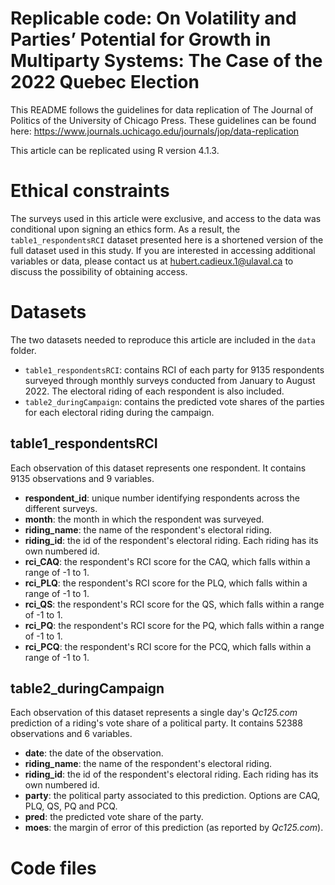 # Replicable code: On Volatility and Parties’ Potential for Growth in Multiparty Systems: The Case of the 2022 Quebec Election

This README follows the guidelines for data replication of The Journal of Politics of the University of Chicago Press. These guidelines can be found here: https://www.journals.uchicago.edu/journals/jop/data-replication

This article can be replicated using R version 4.1.3.

# Ethical constraints
The surveys used in this article were exclusive, and access to the data was conditional upon signing an ethics form. As a result, the `table1_respondentsRCI` dataset presented here is a shortened version of the full dataset used in this study. If you are interested in accessing additional variables or data, please contact us at <hubert.cadieux.1@ulaval.ca> to discuss the possibility of obtaining access.

# Datasets
The two datasets needed to reproduce this article are included in the `data` folder.
- `table1_respondentsRCI`: contains RCI of each party for 9135 respondents surveyed through monthly surveys conducted from January to August 2022. The electoral riding of each respondent is also included.
- `table2_duringCampaign`: contains the predicted vote shares of the parties for each electoral riding during the campaign.

## table1_respondentsRCI
Each observation of this dataset represents one respondent. It contains 9135 observations and 9 variables.
- **respondent_id**: unique number identifying respondents across the different surveys.
- **month**: the month in which the respondent was surveyed.
- **riding_name**: the name of the respondent's electoral riding.
- **riding_id**: the id of the respondent's electoral riding. Each riding has its own numbered id.
- **rci_CAQ**: the respondent's RCI score for the CAQ, which falls within a range of -1 to 1.
- **rci_PLQ**: the respondent's RCI score for the PLQ, which falls within a range of -1 to 1.
- **rci_QS**: the respondent's RCI score for the QS, which falls within a range of -1 to 1.
- **rci_PQ**: the respondent's RCI score for the PQ, which falls within a range of -1 to 1.
- **rci_PCQ**: the respondent's RCI score for the PCQ, which falls within a range of -1 to 1.

## table2_duringCampaign
Each observation of this dataset represents a single day's *Qc125.com* prediction of a riding's vote share of a political party. It contains 52388 observations and 6 variables.
- **date**: the date of the observation.
- **riding_name**: the name of the respondent's electoral riding.
- **riding_id**: the id of the respondent's electoral riding. Each riding has its own numbered id.
- **party**: the political party associated to this prediction. Options are CAQ, PLQ, QS, PQ and PCQ.
- **pred**: the predicted vote share of the party.
- **moes**: the margin of error of this prediction (as reported by *Qc125.com*).

# Code files


